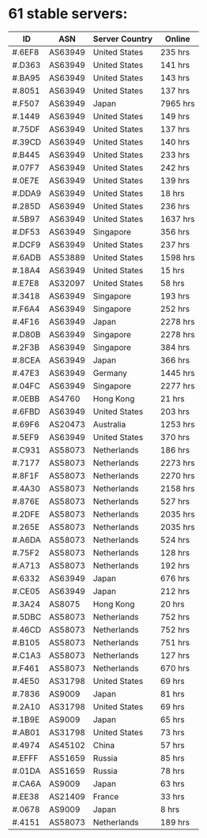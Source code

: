 # 61 stable servers:

| ID | ASN | Server Country | Online |
| ------ | ------ | ------ | ------ |
| #.6EF8 | AS63949 | United States | 235 hrs |
| #.D363 | AS63949 | United States | 141 hrs |
| #.BA95 | AS63949 | United States | 143 hrs |
| #.8051 | AS63949 | United States | 137 hrs |
| #.F507 | AS63949 | Japan | 7965 hrs |
| #.1449 | AS63949 | United States | 149 hrs |
| #.75DF | AS63949 | United States | 137 hrs |
| #.39CD | AS63949 | United States | 140 hrs |
| #.B445 | AS63949 | United States | 233 hrs |
| #.07F7 | AS63949 | United States | 242 hrs |
| #.0E7E | AS63949 | United States | 139 hrs |
| #.DDA9 | AS63949 | United States | 18 hrs |
| #.285D | AS63949 | United States | 236 hrs |
| #.5B97 | AS63949 | United States | 1637 hrs |
| #.DF53 | AS63949 | Singapore | 356 hrs |
| #.DCF9 | AS63949 | United States | 237 hrs |
| #.6ADB | AS53889 | United States | 1598 hrs |
| #.18A4 | AS63949 | United States | 15 hrs |
| #.E7E8 | AS32097 | United States | 58 hrs |
| #.3418 | AS63949 | Singapore | 193 hrs |
| #.F6A4 | AS63949 | Singapore | 252 hrs |
| #.4F16 | AS63949 | Japan | 2278 hrs |
| #.D80B | AS63949 | Singapore | 2278 hrs |
| #.2F3B | AS63949 | Singapore | 384 hrs |
| #.8CEA | AS63949 | Japan | 366 hrs |
| #.47E3 | AS63949 | Germany | 1445 hrs |
| #.04FC | AS63949 | Singapore | 2277 hrs |
| #.0EBB | AS4760 | Hong Kong | 21 hrs |
| #.6FBD | AS63949 | United States | 203 hrs |
| #.69F6 | AS20473 | Australia | 1253 hrs |
| #.5EF9 | AS63949 | United States | 370 hrs |
| #.C931 | AS58073 | Netherlands | 186 hrs |
| #.7177 | AS58073 | Netherlands | 2273 hrs |
| #.8F1F | AS58073 | Netherlands | 2270 hrs |
| #.4A30 | AS58073 | Netherlands | 2158 hrs |
| #.876E | AS58073 | Netherlands | 527 hrs |
| #.2DFE | AS58073 | Netherlands | 2035 hrs |
| #.265E | AS58073 | Netherlands | 2035 hrs |
| #.A6DA | AS58073 | Netherlands | 524 hrs |
| #.75F2 | AS58073 | Netherlands | 128 hrs |
| #.A713 | AS58073 | Netherlands | 192 hrs |
| #.6332 | AS63949 | Japan | 676 hrs |
| #.CE05 | AS63949 | Japan | 212 hrs |
| #.3A24 | AS8075 | Hong Kong | 20 hrs |
| #.5DBC | AS58073 | Netherlands | 752 hrs |
| #.46CD | AS58073 | Netherlands | 752 hrs |
| #.B105 | AS58073 | Netherlands | 751 hrs |
| #.C1A3 | AS58073 | Netherlands | 127 hrs |
| #.F461 | AS58073 | Netherlands | 670 hrs |
| #.4E50 | AS31798 | United States | 69 hrs |
| #.7836 | AS9009 | Japan | 81 hrs |
| #.2A10 | AS31798 | United States | 69 hrs |
| #.1B9E | AS9009 | Japan | 65 hrs |
| #.AB01 | AS31798 | United States | 73 hrs |
| #.4974 | AS45102 | China | 57 hrs |
| #.EFFF | AS51659 | Russia | 85 hrs |
| #.01DA | AS51659 | Russia | 78 hrs |
| #.CA6A | AS9009 | Japan | 63 hrs |
| #.EE38 | AS21409 | France | 33 hrs |
| #.0678 | AS9009 | Japan | 8 hrs |
| #.4151 | AS58073 | Netherlands | 189 hrs |

